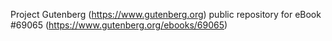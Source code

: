 Project Gutenberg (https://www.gutenberg.org) public repository for eBook #69065 (https://www.gutenberg.org/ebooks/69065)
